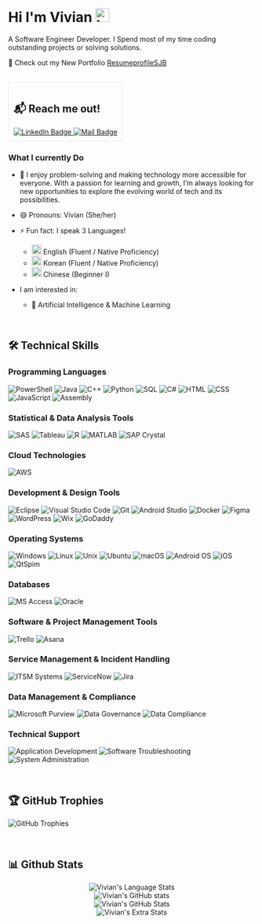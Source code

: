 # Hi I'm Vivian <img src="https://user-images.githubusercontent.com/1303154/88677602-1635ba80-d120-11ea-84d8-d263ba5fc3c0.gif" width="28px" height="28px" alt="hi">

A Software Engineer Developer. I Spend most of my time coding outstanding projects or solving solutions.
<br>

🚀 Check out my New Portfolio [ResumeprofileSJB](https://jeongjieon.github.io/ResumeprofileSJB/home.html) 

<br>
<!--HTML-->
<div style="border: 1px solid #eaeaea; border-radius: 4px; padding: 10px; display: inline-block;">
  <h2>📬 Reach me out!</h2>
  <a href="https://www.linkedin.com/in/vivianbusacker/">
    <img src="https://img.shields.io/badge/-vivianbusacker-blue?style=flat&logo=Linkedin&logoColor=white" alt="LinkedIn Badge">
  </a>
  <a href="mailto:sbusacker25@gmail.com">
    <img src="https://img.shields.io/badge/-sbusacker25-c0392b?style=flat&logo=gmail&logoColor=white" alt="Mail Badge">
  </a>
</div>
<!--End of HTML-->

<br>
<!-- TODO: Add last video link -->

### What I currently Do

<!-- - 🔭 I’m currently working at @ITS 
- :computer: Most used line of code `git commit -m "Initial Commit"` -->
- 🤔 I enjoy problem-solving and making technology more accessible for everyone. With a passion for learning and growth, I’m always looking for new opportunities to explore the evolving world of tech and its possibilities.
- 😄 Pronouns: Vivian (She/her)
- ⚡ Fun fact: I speak 3 Languages!
  - <img src="https://upload.wikimedia.org/wikipedia/en/thumb/a/a4/Flag_of_the_United_States.svg/1200px-Flag_of_the_United_States.svg.png" width="20px" /> English (Fluent / Native Proficiency)
  - <img src="https://asiasociety.org/sites/default/files/styles/1200w/public/K/korean-flag.jpg" width="20px" /> Korean (Fluent / Native Proficiency)
  - <img src="https://github.com/user-attachments/assets/2fc97e84-12b4-4275-84a4-c85e7f3e7357" width="20px" /> Chinese (Beginner I)
  
- I am interested in:
  -  🤖 Artificial Intelligence & Machine Learning
<br>

<!-- Techical SKILLS! -->
## 🛠 Technical Skills

### Programming Languages

![PowerShell](https://img.shields.io/badge/PowerShell-5391FE?style=for-the-badge&logo=powershell&logoColor=white)
![Java](https://img.shields.io/badge/Java-ED8B00?style=for-the-badge&logo=java&logoColor=white)
![C++](https://img.shields.io/badge/C++-00599C?style=for-the-badge&logo=c%2B%2B&logoColor=white)
![Python](https://img.shields.io/badge/Python-3776AB?style=for-the-badge&logo=python&logoColor=ffdd54)
![SQL](https://img.shields.io/badge/SQL-00000F?style=for-the-badge&logo=Microsoft-SQL-Server&logoColor=white)
![C#](https://img.shields.io/badge/C%23-239120?style=for-the-badge&logo=c-sharp&logoColor=white)
![HTML](https://img.shields.io/badge/HTML5-E34F26?style=for-the-badge&logo=html5&logoColor=white)
![CSS](https://img.shields.io/badge/CSS3-1572B6?style=for-the-badge&logo=css3&logoColor=white)
![JavaScript](https://img.shields.io/badge/JavaScript-F7DF1E?style=for-the-badge&logo=javascript&logoColor=black)
![Assembly](https://img.shields.io/badge/Assembly-000000?style=for-the-badge)

### Statistical & Data Analysis Tools

![SAS](https://img.shields.io/badge/SAS-0066CC?style=for-the-badge&logo=sas&logoColor=white)
![Tableau](https://img.shields.io/badge/Tableau-E97627?style=for-the-badge&logo=tableau&logoColor=white)
![R](https://img.shields.io/badge/R-276DC3?style=for-the-badge&logo=r&logoColor=white)
![MATLAB](https://img.shields.io/badge/MATLAB-0076A8?style=for-the-badge&logo=mathworks&logoColor=white)
![SAP Crystal](https://img.shields.io/badge/SAP%20Crystal-0FAAFF?style=for-the-badge&logo=sap&logoColor=white)

### Cloud Technologies

![AWS](https://img.shields.io/badge/AWS-232F3E?style=for-the-badge&logo=amazon-aws&logoColor=white)

### Development & Design Tools

![Eclipse](https://img.shields.io/badge/Eclipse-2C2255?style=for-the-badge&logo=eclipse&logoColor=white)
![Visual Studio Code](https://img.shields.io/badge/Visual%20Studio%20Code-0078D4?style=for-the-badge&logo=visual%20studio%20code&logoColor=white)
![Git](https://img.shields.io/badge/Git-F05032?style=for-the-badge&logo=git&logoColor=white)
![Android Studio](https://img.shields.io/badge/Android%20Studio-3DDC84?style=for-the-badge&logo=android-studio&logoColor=white)
![Docker](https://img.shields.io/badge/Docker-2496ED?style=for-the-badge&logo=docker&logoColor=white)
![Figma](https://img.shields.io/badge/Figma-F24E1E?style=for-the-badge&logo=figma&logoColor=white)
![WordPress](https://img.shields.io/badge/WordPress-21759B?style=for-the-badge&logo=wordpress&logoColor=white)
![Wix](https://img.shields.io/badge/Wix-000000?style=for-the-badge&logo=wix&logoColor=white)
![GoDaddy](https://img.shields.io/badge/GoDaddy-1B9AD6?style=for-the-badge&logo=godaddy&logoColor=white)

### Operating Systems

![Windows](https://img.shields.io/badge/Windows-0078D6?style=for-the-badge&logo=windows&logoColor=white)
![Linux](https://img.shields.io/badge/Linux-FCC624?style=for-the-badge&logo=linux&logoColor=black)
![Unix](https://img.shields.io/badge/Unix-FFFFFF?style=for-the-badge&logo=unix&logoColor=black)
![Ubuntu](https://img.shields.io/badge/Ubuntu-E95420?style=for-the-badge&logo=ubuntu&logoColor=white)
![macOS](https://img.shields.io/badge/macOS-000000?style=for-the-badge&logo=apple&logoColor=white)
![Android OS](https://img.shields.io/badge/Android-3DDC84?style=for-the-badge&logo=android&logoColor=white)
![iOS](https://img.shields.io/badge/iOS-000000?style=for-the-badge&logo=ios&logoColor=white)
![QtSpim](https://img.shields.io/badge/QtSpim-00599C?style=for-the-badge)

### Databases

![MS Access](https://img.shields.io/badge/MS%20Access-A4373A?style=for-the-badge&logo=microsoft-access&logoColor=white)
![Oracle](https://img.shields.io/badge/Oracle-F80000?style=for-the-badge&logo=oracle&logoColor=white)

### Software & Project Management Tools

![Trello](https://img.shields.io/badge/Trello-0052CC?style=for-the-badge&logo=trello&logoColor=white)
![Asana](https://img.shields.io/badge/Asana-273347?style=for-the-badge&logo=asana&logoColor=white)

### Service Management & Incident Handling

![ITSM Systems](https://img.shields.io/badge/ITSM%20Systems-0052CC?style=for-the-badge&logo=itil&logoColor=white)
![ServiceNow](https://img.shields.io/badge/ServiceNow-0C223F?style=for-the-badge&logo=servicenow&logoColor=white)
![Jira](https://img.shields.io/badge/Jira-0052CC?style=for-the-badge&logo=jira&logoColor=white)

### Data Management & Compliance

![Microsoft Purview](https://img.shields.io/badge/Microsoft%20Purview-0078D4?style=for-the-badge&logo=microsoft&logoColor=white)
![Data Governance](https://img.shields.io/badge/Data%20Governance-6B8E23?style=for-the-badge)
![Data Compliance](https://img.shields.io/badge/Data%20Compliance-4682B4?style=for-the-badge)

### Technical Support

![Application Development](https://img.shields.io/badge/Application%20Development-3DDC84?style=for-the-badge)
![Software Troubleshooting](https://img.shields.io/badge/Software%20Troubleshooting-FF5733?style=for-the-badge)
![System Administration](https://img.shields.io/badge/System%20Administration-000000?style=for-the-badge&logo=linux&logoColor=white)


<!--______________________________________________________________________________________________________________________________________________________________________________________________________-->
<br>


## 🏆 GitHub Trophies
![GitHub Trophies](https://github-profile-trophy.vercel.app/?username=jeongjieon&theme=radical&no-frame=false&no-bg=false&margin-w=4)

<!---////////////////////////////////////////////////////////////////////////////////////////////////////////////////////////////////////////////////////////////////-->
<br>

## 📊 Github Stats
<p align="center">
   <img src="https://github-readme-stats.vercel.app/api/top-langs/?username=jeongjieon&theme=transparent&hide_border=false&include_all_commits=true&count_private=true&layout=compact&langs_count=8&hide=angelscript,racket" alt="Vivian's Language Stats" /> 
  <br>
  <img src="https://github-readme-stats.vercel.app/api?username=jeongjieon&count_private=true&theme=tokyonight&hide=contribs,prs" alt="Vivian's GitHub stats" />
  <br>
 <img src="https://github-readme-stats.vercel.app/api?username=jeongjieon&theme=transparent&hide_border=false&include_all_commits=true" alt="Vivian's GitHub Stats" />
  <br />
 <img src="https://github-readme-streak-stats.herokuapp.com/?user=jeongjieon&theme=transparent&hide_border=false" alt="Vivian's Extra Stats" /> 
  <br />
</p>

</details>

